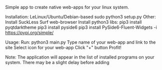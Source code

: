 Simple app to create native web-apps for your linux system.

Installation:
  LeLinux/Ubuntu/Debian-based
    sudo python3 setup.py
  Other:
    Install SuckLess Surf web-browser
    Install python3 libs:
      pip3 install pyqtdarktheme
      pip3 install pyside6
      pip3 install PySide6-Fluent-Widgets -i https://pypi.org/simple/

Usage:
  Run: python3 main.py
  Type name of your web-app and link to the site
  Select icon for your web-app
  Click "+" button
  Profit!

Note:
  The application will appear in the list of installed programs on your system. There may be a slight delay before adding
